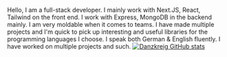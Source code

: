 Hello, I am a full-stack developer. I mainly work with Next.JS, React, Tailwind on the front end. I work with Express, MongoDB in the backend mainly.
I am very moldable when it comes to teams. I have made multiple projects and I'm quick to pick up interesting and useful libraries for the programming languages I choose.
I speak both German & English fluently.
I have worked on multiple projects and such.
[![Danzkreig GitHub stats](https://github-readme-stats.vercel.app/api?username=Danzkreig)](https://github.com/anuraghazra/github-readme-stats)
